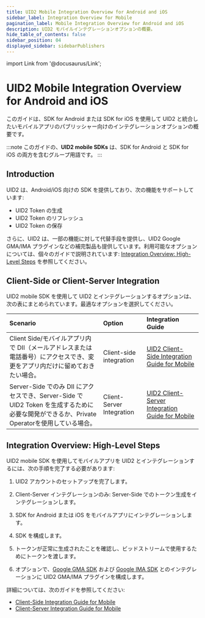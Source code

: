 ```yaml
---
title: UID2 Mobile Integration Overview for Android and iOS
sidebar_label: Integration Overview for Mobile
pagination_label: Mobile Integration Overview for Android and iOS
description: UID2 モバイルインテグレーションオプションの概要。
hide_table_of_contents: false
sidebar_position: 04
displayed_sidebar: sidebarPublishers
---
```


import Link from '@docusaurus/Link';

# UID2 Mobile Integration Overview for Android and iOS

このガイドは、SDK for Android または SDK for iOS を使用して UID2 と統合したいモバイルアプリのパブリッシャー向けのインテグレーションオプションの概要です。

:::note
このガイドの、**UID2 mobile SDKs** は、SDK for Android と SDK for iOS の両方を含むグループ用語です。
:::

## Introduction 

UID2 は、Android/iOS 向けの SDK を提供しており、次の機能をサポートしています:

- UID2 Token の生成
- UID2 Token のリフレッシュ
- UID2 Token の保存

さらに、UID2 は、一部の機能に対して代替手段を提供し、UID2 Google GMA/IMA プラグインなどの補完製品も提供しています。利用可能なオプションについては、個々のガイドで説明されています: [Integration Overview: High-Level Steps](#integration-overview-high-level-steps) を参照してください。

## Client-Side or Client-Server Integration

UID2 mobile SDK を使用して UID2 とインテグレーションするオプションは、次の表にまとめられています。最適なオプションを選択してください。

| Scenario | Option | Integration Guide |
| :--- | :--- | :--- |
| Client Side/モバイルアプリ内で <Link href="../ref-info/glossary-uid#gl-dii">DII</Link>（メールアドレスまたは電話番号）にアクセスでき、変更をアプリ内だけに留めておきたい場合。 | Client-side integration | [UID2 Client-Side Integration Guide for Mobile](integration-mobile-client-side.md) |
| Server-Side でのみ DII にアクセスでき、Server-Side で UID2 Token を生成するために必要な開発ができるか、<Link href="../ref-info/glossary-uid#gl-private-operator">Private Operator</Link>を使用している場合。 | Client-Server Integration | [UID2 Client-Server Integration Guide for Mobile](integration-mobile-client-server.md) |

## Integration Overview: High-Level Steps

UID2 mobile SDK を使用してモバイルアプリを UID2 とインテグレーションするには、次の手順を完了する必要があります:

1. UID2 アカウントのセットアップを完了します。

1. Client-Server インテグレーションのみ: Server-Side でのトークン生成をインテグレーションします。

1. SDK for Android または iOS をモバイルアプリにインテグレーションします。

1. SDK を構成します。

1. トークンが正常に生成されたことを確認し、<Link href="../ref-info/glossary-uid#gl-bidstream">ビッドストリーム</Link>で使用するためにトークンを渡します。

1. オプションで、[Google GMA SDK](https://developers.google.com/ad-manager/mobile-ads-sdk) および [Google IMA SDK](https://developers.google.com/interactive-media-ads/) とのインテグレーションに UID2 GMA/IMA プラグインを構成します。

詳細については、次のガイドを参照してください:

- [Client-Side Integration Guide for Mobile](integration-mobile-client-side.md)
- [Client-Server Integration Guide for Mobile](integration-mobile-client-server.md)
